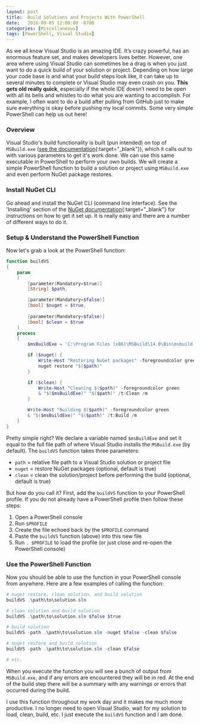 ```yaml
---
layout: post
title:  Build Solutions and Projects With PowerShell
date:   2016-09-05 12:00:00 -0700
categories: [Miscellaneous]
tags: [PowerShell, Visual Studio]
---
```


As we all know Visual Studio is an amazing IDE. It’s crazy powerful, has an enormous feature set, and makes developers lives better. However, one area where using Visual Studio can sometimes be a drag is when you just want to do a quick build of your solution or project. Depending on how large your code base is and what your build steps look like, it can take up to several minutes to complete or Visual Studio may even crash on you. **This gets old really quick**, especially if the whole IDE doesn’t need to be open with all its bells and whistles to do what you are wanting to accomplish. For example, I often want to do a build after pulling from GitHub just to make sure everything is okay before pushing my local commits. Some very simple PowerShell can help us out here!

### Overview

Visual Studio's build functionality is built (pun intended) on top of `MSBuild.exe` ([see the documentation](https://msdn.microsoft.com/en-us/library/ms164311.aspx){:target="_blank"}), which it calls out to with various parameters to get it's work done. We can use this same executable in PowerShell to perform your own builds. We will create a simple PowerShell function to build a solution or project using `MSBuild.exe` and even perform NuGet package restores.

### Install NuGet CLI

Go ahead and install the NuGet CLI (command line interface). See the 'Installing' section of the [NuGet documentation](https://docs.nuget.org/consume/command-line-reference){:target="_blank"} for instructions on how to get it set up. It is really easy and there are a number of different ways to do it.

### Setup & Understand the PowerShell Function

Now let's grab a look at the PowerShell function:

```powershell
function buildVS
{
    param
    (
        [parameter(Mandatory=$true)]
        [String] $path,

        [parameter(Mandatory=$false)]
        [bool] $nuget = $true,
        
        [parameter(Mandatory=$false)]
        [bool] $clean = $true
    )
    process
    {
        $msBuildExe = 'C:\Program Files (x86)\MSBuild\14.0\Bin\msbuild.exe'

        if ($nuget) {
            Write-Host "Restoring NuGet packages" -foregroundcolor green
            nuget restore "$($path)"
        }

        if ($clean) {
            Write-Host "Cleaning $($path)" -foregroundcolor green
            & "$($msBuildExe)" "$($path)" /t:Clean /m
        }

        Write-Host "Building $($path)" -foregroundcolor green
        & "$($msBuildExe)" "$($path)" /t:Build /m
    }
}
``` 

Pretty simple right? We declare a variable named `$msBuildExe` and set it equal to the full file path of where Visual Studio installs the `MSBuild.exe` (by default). The `buildVS` function takes three parameters:

- `path` = relative file path to a Visual Studio solution or project file
- `nuget` = restore NuGet packages (optional, default is true)
- `clean` = clean the solution/project before performing the build (optional, default is true)

But how do you call it? First, add the `buildVS` function to your PowerShell profile. If you do not already have a PowerShell profile then follow these steps:

1. Open a PowerShell console
2. Run `$PROFILE`
3. Create the file echoed back by the `$PROFILE` command
4. Paste the `buildVS` function (above) into this new file
5. Run `. $PROFILE` to load the profile (or just close and re-open the PowerShell console)

### Use the PowerShell Function

Now you should be able to use the function in your PowerShell console from anywhere. Here are a few examples of calling the function:

```powershell
# nuget restore, clean solution, and build solution
buildVS .\path\to\solution.sln

# clean solution and build solution
buildVS .\path\to\solution.sln $false $true

# build solution
buildVS -path .\path\to\solution.sln -nuget $false -clean $false

# nuget restore and build solution
buildVS -path .\path\to\solution.sln -clean $false

# etc.
```

When you execute the function you will see a bunch of output from `MSBuild.exe`, and if any errors are encountered they will be in red. At the end of the build step there will be a summary with any warnings or errors that occurred during the build.

I use this function throughout my work day and it makes me much more productive. I no longer need to open Visual Studio, wait for my solution to load, clean, build, etc. I just execute the `buildVS` function and I am done. 